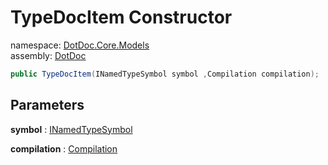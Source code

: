 ﻿# TypeDocItem Constructor

namespace: [DotDoc\.Core\.Models](../../DotDoc.Core.Models.md)<br />
assembly: [DotDoc](../../../DotDoc.md)



```csharp
public TypeDocItem(INamedTypeSymbol symbol ,Compilation compilation);
```

## Parameters

__symbol__ : [INamedTypeSymbol](https://docs.microsoft.com/dotnet/api/Microsoft.CodeAnalysis.INamedTypeSymbol)



__compilation__ : [Compilation](https://docs.microsoft.com/dotnet/api/Microsoft.CodeAnalysis.Compilation)



